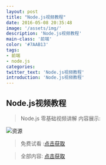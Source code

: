 ```yaml
---
layout: post
title: "Node.js视频教程"
date: 2016-05-08 20:35:48
image: '/assets/img/'
description: 'Node.js视频教程'
main-class: '前端'
color: '#7AAB13'
tags:
- 前端
- node.js
categories:
twitter_text: 'Node.js视频教程'
introduction: 'Node.js视频教程'
---
```


## Node.js视频教程

>Node.js 零基础视频讲解
内容展示:

![资源](http://ojjj16i32.bkt.clouddn.com/a-1-1.png)

>免费试看 :[点击获取](http://pan.baidu.com/s/1dF1eNAx)

> 全部内容: [点击获取](http://svip.tzyee.net/list/8lwEs)
